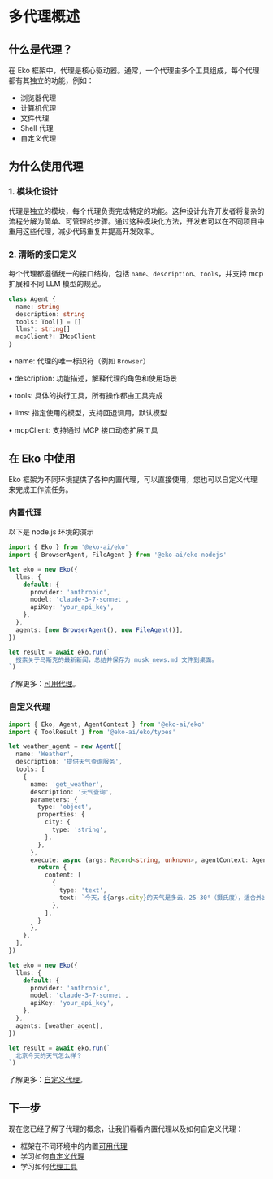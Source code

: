 # 多代理概述

## 什么是代理？

在 Eko 框架中，代理是核心驱动器。通常，一个代理由多个工具组成，每个代理都有其独立的功能，例如：

- 浏览器代理
- 计算机代理
- 文件代理
- Shell 代理
- 自定义代理

## 为什么使用代理

### 1. 模块化设计

代理是独立的模块，每个代理负责完成特定的功能。这种设计允许开发者将复杂的流程分解为简单、可管理的步骤。通过这种模块化方法，开发者可以在不同项目中重用这些代理，减少代码重复并提高开发效率。

### 2. 清晰的接口定义

每个代理都遵循统一的接口结构，包括 `name`、`description`、`tools`，并支持 mcp 扩展和不同 LLM 模型的规范。

```typescript
class Agent {
  name: string
  description: string
  tools: Tool[] = []
  llms?: string[]
  mcpClient?: IMcpClient
}
```

• name: 代理的唯一标识符（例如 `Browser`）

• description: 功能描述，解释代理的角色和使用场景

• tools: 具体的执行工具，所有操作都由工具完成

• llms: 指定使用的模型，支持回退调用，默认模型

• mcpClient: 支持通过 MCP 接口动态扩展工具

## 在 Eko 中使用

Eko 框架为不同环境提供了各种内置代理，可以直接使用，您也可以自定义代理来完成工作流任务。

### 内置代理

以下是 node.js 环境的演示

```typescript
import { Eko } from '@eko-ai/eko'
import { BrowserAgent, FileAgent } from '@eko-ai/eko-nodejs'

let eko = new Eko({
  llms: {
    default: {
      provider: 'anthropic',
      model: 'claude-3-7-sonnet',
      apiKey: 'your_api_key',
    },
  },
  agents: [new BrowserAgent(), new FileAgent()],
})

let result = await eko.run(`
  搜索关于马斯克的最新新闻，总结并保存为 musk_news.md 文件到桌面。
`)
```

了解更多：[可用代理](available-agent.md)。

### 自定义代理

```typescript
import { Eko, Agent, AgentContext } from '@eko-ai/eko'
import { ToolResult } from '@eko-ai/eko/types'

let weather_agent = new Agent({
  name: 'Weather',
  description: '提供天气查询服务',
  tools: [
    {
      name: 'get_weather',
      description: '天气查询',
      parameters: {
        type: 'object',
        properties: {
          city: {
            type: 'string',
          },
        },
      },
      execute: async (args: Record<string, unknown>, agentContext: AgentContext): Promise<ToolResult> => {
        return {
          content: [
            {
              type: 'text',
              text: `今天，${args.city}的天气是多云，25-30°（摄氏度），适合外出散步。`,
            },
          ],
        }
      },
    },
  ],
})

let eko = new Eko({
  llms: {
    default: {
      provider: 'anthropic',
      model: 'claude-3-7-sonnet',
      apiKey: 'your_api_key',
    },
  },
  agents: [weather_agent],
})

let result = await eko.run(`
  北京今天的天气怎么样？
`)
```

了解更多：[自定义代理](custom-agent.md)。

## 下一步

现在您已经了解了代理的概念，让我们看看内置代理以及如何自定义代理：

- 框架在不同环境中的内置[可用代理](available-agent.md)
- 学习如何[自定义代理](custom-agent.md)
- 学习如何[代理工具](agent-tools.md)
